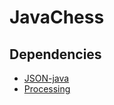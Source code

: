 # JavaChess

## Dependencies
- [JSON-java](https://github.com/stleary/JSON-java)
- [Processing](https://processing.org/)
